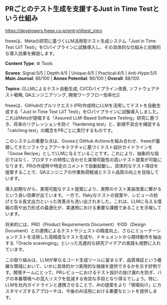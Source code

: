 ## PRごとのテスト生成を支援するJust in Time Testという仕組み

https://developers.freee.co.jp/entry/jittest_intro

freeeは、Metaの研究に基づくLLM活用型テスト生成システム「Just in Time Test (JiT Test)」をCIパイプラインに試験導入し、その具体的な仕組みと初期的な導入効果を解説します。

**Content Type**: ⚙️ Tools

**Scores**: Signal:5/5 | Depth:4/5 | Unique:4/5 | Practical:4/5 | Anti-Hype:5/5
**Main Journal**: 86/100 | **Annex Potential**: 86/100 | **Overall**: 88/100

**Topics**: [[LLMによるテスト自動生成, CI/CDパイプライン改善, ソフトウェアテスト戦略, QAエンジニアリング, 開発ワークフロー効率化]]

freeeは、GitHubのプルリクエスト(PR)作成時にLLMを活用してテストを自動生成する「Just in Time Test (JiT Test)」をCIパイプラインに試験導入しました。これはMetaが提唱する「Assured LLM-Based Software Testing」研究に基づき、将来のリグレッションを防ぐ「hardening test」と、新規不具合を捕捉する「catching test」の概念をPRごとに実行するものです。

このシステムの重要な点は、GooseとGitHub Actionsを組み合わせ、freeeが蓄積してきたソフトウェアアーキテクチャに基づくテスト設計ガイドラインを「Goose Recipe」としてLLMに与えていることです。これにより、抽象的な指示ではなく、プロダクトの特性に合わせた実現可能性の高いテスト提案が可能になります。PRの作成時や特定のコメントで自動起動し、具体的なテスト項目を提案することで、QAエンジニアの作業負荷軽減とテスト品質の向上を目指しています。

導入初期ながら、実現可能なテスト提案により、実際のテスト実装改善に繋がるという良い効果が出ています。一方で、flakyなテストの提案や、レビューの妨げとなる長文出力といった改善点も洗い出されました。これは、LLMに与える情報の質や出力形式の最適化が、実運用における重要な課題であることを示唆しています。

将来的には、PRD（Product Requirements Document）やDD（Design Document）との連携によるテストサジェストの精度向上、さらにミューテーションテストを活用した高精度なテスト生成や、ドキュメントから期待動作を抽出する「Oracle scavenging」といった先進的な研究アイデアの実践も視野に入れています。

この取り組みは、LLMが単なるコード生成ツールに留まらず、品質保証という複雑な領域において、いかに具体的かつ実用的な価値を提供できるかを示す好例です。開発チームにとって、PRレビューにおけるテスト設計の抜け漏れを防ぎ、バグの本番環境への混入リスクを低減する有効な手段となり得るでしょう。特に、LLMを社内ガイドラインと連携させることで、AIの提案をより「現場向け」にカスタマイズするアプローチは、今後のAI活用における重要なヒントを提供します。
